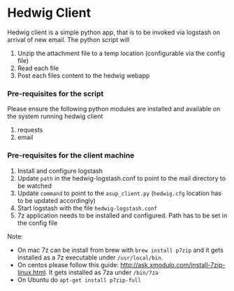 # Hedwig Client

Hedwig client is a simple python app, that is to be invoked via logstash on arrival of new email.
The python script will 
 1. Unzip the attachment file to a temp location (configurable via the config file)
 2. Read each file 
 3. Post each files content to the hedwig webapp
 
 
### Pre-requisites for the script
Please ensure the following python modules are installed and available on the system running hedwig client
1. requests
2. email

### Pre-requisites for the client machine

1. Install and configure logstash
2. Update `path` in the hedwig-logstash.conf to point to the mail directory to be watched
3. Update `command` to point to the `asup_client.py` (`hedwig.cfg` location has to be updated accordingly)
4. Start logstash with the file `hedwig-logstash.conf`
5. 7z application needs to be installed and configured. Path has to be set in the config file

Note: 
* On mac 7z can be install from brew with `brew install p7zip` and 
it gets installed as a 7z executable under `/usr/local/bin`. 
* On centos please follow this guide: http://ask.xmodulo.com/install-7zip-linux.html.
It gets installed as 7za under `/bin/7za`
* On Ubuntu do `apt-get install p7zip-full`


